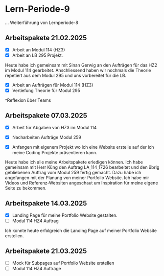 # Lern-Periode-9

... Weiterführung von Lernperiode-8


## Arbeitspakete 21.02.2025

- [x] Arbeit an Modul 114 (HZ3)
- [x] Arbeit an LB 295 Projekt.

Heute habe ich gemeinsam mit Sinan Gerwig an den Aufträgen für das HZ2 im Modul 114 gearbeitet. Anschliessend haben wir nochmals die Theorie repetiert aus dem Modul 295 und uns vorbereitet für die LB.

- [x] Arbeit an Aufträgen für Modul 114 (HZ3)
- [x] Vertiefung Theorie für Modul 295

^Reflexion über Teams

## Arbeitspakete 07.03.2025

- [x] Arbeit für Abgaben von HZ3 im Modul 114
- [x] Nacharbeiten Aufträge Modul 259
- [x] Anfangen mit eigenem Projekt wo ich eine Website erstelle auf der ich meine Coding Projekte präsentieren kann.


Heute habe ich alle meine Arbeitspakete erledigen können. Ich habe gemeinsam mit Herr Küng den Auftrag LA_114_1726 bearbeitet und den übrig gebliebenen Auftrag vom Modul 259 fertig gemacht. 
Dazu habe ich angefangen mit der Planung von meiner Portfolio Website. Ich habe mir Videos und Referenz-Websiten angeschaut um Inspiration für meine eigene Seite zu bekommen. 


## Arbeitspakete 14.03.2025

- [x] Landing Page für meine Portfolio Website gestalten.
- [ ] Modul 114 HZ4 Auftrag

Ich konnte heute erfolgreich die Landing Page auf meiner Portfolio Website erstellen. 


## Arbeitspakete 21.03.2025 

- [ ] Mock für Subpages auf Portfolio Website erstellen
- [ ] Modul 114 HZ4 Aufträge
